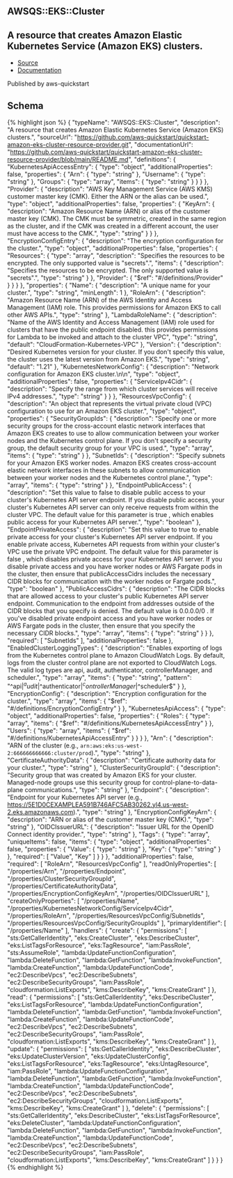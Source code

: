 
## AWSQS::EKS::Cluster

## A resource that creates Amazon Elastic Kubernetes Service (Amazon EKS) clusters.

- [Source](https:&#x2F;&#x2F;github.com&#x2F;aws-quickstart&#x2F;quickstart-amazon-eks-cluster-resource-provider.git) 
- [Documentation]()

Published by aws-quickstart

## Schema
{% highlight json %}
{
    "typeName": "AWSQS::EKS::Cluster",
    "description": "A resource that creates Amazon Elastic Kubernetes Service (Amazon EKS) clusters.",
    "sourceUrl": "https://github.com/aws-quickstart/quickstart-amazon-eks-cluster-resource-provider.git",
    "documentationUrl": "https://github.com/aws-quickstart/quickstart-amazon-eks-cluster-resource-provider/blob/main/README.md",
    "definitions": {
        "KubernetesApiAccessEntry": {
            "type": "object",
            "additionalProperties": false,
            "properties": {
                "Arn": {
                    "type": "string"
                },
                "Username": {
                    "type": "string"
                },
                "Groups": {
                    "type": "array",
                    "items": {
                        "type": "string"
                    }
                }
            }
        },
        "Provider": {
            "description": "AWS Key Management Service (AWS KMS) customer master key (CMK). Either the ARN or the alias can be used.",
            "type": "object",
            "additionalProperties": false,
            "properties": {
                "KeyArn": {
                    "description": "Amazon Resource Name (ARN) or alias of the customer master key (CMK). The CMK must be symmetric, created in the same region as the cluster, and if the CMK was created in a different account, the user must have access to the CMK.",
                    "type": "string"
                }
            }
        },
        "EncryptionConfigEntry": {
            "description": "The encryption configuration for the cluster.",
            "type": "object",
            "additionalProperties": false,
            "properties": {
                "Resources": {
                    "type": "array",
                    "description": "Specifies the resources to be encrypted. The only supported value is \"secrets\".",
                    "items": {
                        "description": "Specifies the resources to be encrypted. The only supported value is \"secrets\".",
                        "type": "string"
                    }
                },
                "Provider": {
                    "$ref": "#/definitions/Provider"
                }
            }
        }
    },
    "properties": {
        "Name": {
            "description": "A unique name for your cluster.",
            "type": "string",
            "minLength": 1
        },
        "RoleArn": {
            "description": "Amazon Resource Name (ARN) of the AWS Identity and Access Management (IAM) role. This provides permissions for Amazon EKS to call other AWS APIs.",
            "type": "string"
        },
        "LambdaRoleName": {
            "description": "Name of the AWS Identity and Access Management (IAM) role used for clusters that have the public endpoint disabled. this provides permissions for Lambda to be invoked and attach to the cluster VPC",
            "type": "string",
            "default": "CloudFormation-Kubernetes-VPC"
        },
        "Version": {
            "description": "Desired Kubernetes version for your cluster. If you don't specify this value, the cluster uses the latest version from Amazon EKS.",
            "type": "string",
            "default": "1.21"
        },
        "KubernetesNetworkConfig": {
            "description": "Network configuration for Amazon EKS cluster.\n\n",
            "type": "object",
            "additionalProperties": false,
            "properties": {
                "ServiceIpv4Cidr": {
                    "description": "Specify the range from which cluster services will receive IPv4 addresses.",
                    "type": "string"
                }
            }
        },
        "ResourcesVpcConfig": {
            "description": "An object that represents the virtual private cloud (VPC) configuration to use for an Amazon EKS cluster.",
            "type": "object",
            "properties": {
                "SecurityGroupIds": {
                    "description": "Specify one or more security groups for the cross-account elastic network interfaces that Amazon EKS creates to use to allow communication between your worker nodes and the Kubernetes control plane. If you don't specify a security group, the default security group for your VPC is used.",
                    "type": "array",
                    "items": {
                        "type": "string"
                    }
                },
                "SubnetIds": {
                    "description": "Specify subnets for your Amazon EKS worker nodes. Amazon EKS creates cross-account elastic network interfaces in these subnets to allow communication between your worker nodes and the Kubernetes control plane.",
                    "type": "array",
                    "items": {
                        "type": "string"
                    }
                },
                "EndpointPublicAccess": {
                    "description": "Set this value to false to disable public access to your cluster's Kubernetes API server endpoint. If you disable public access, your cluster's Kubernetes API server can only receive requests from within the cluster VPC. The default value for this parameter is true , which enables public access for your Kubernetes API server.",
                    "type": "boolean"
                },
                "EndpointPrivateAccess": {
                    "description": "Set this value to true to enable private access for your cluster's Kubernetes API server endpoint. If you enable private access, Kubernetes API requests from within your cluster's VPC use the private VPC endpoint. The default value for this parameter is false , which disables private access for your Kubernetes API server. If you disable private access and you have worker nodes or AWS Fargate pods in the cluster, then ensure that publicAccessCidrs includes the necessary CIDR blocks for communication with the worker nodes or Fargate pods.",
                    "type": "boolean"
                },
                "PublicAccessCidrs": {
                    "description": "The CIDR blocks that are allowed access to your cluster's public Kubernetes API server endpoint. Communication to the endpoint from addresses outside of the CIDR blocks that you specify is denied. The default value is 0.0.0.0/0 . If you've disabled private endpoint access and you have worker nodes or AWS Fargate pods in the cluster, then ensure that you specify the necessary CIDR blocks.",
                    "type": "array",
                    "items": {
                        "type": "string"
                    }
                }
            },
            "required": [
                "SubnetIds"
            ],
            "additionalProperties": false
        },
        "EnabledClusterLoggingTypes": {
            "description": "Enables exporting of logs from the Kubernetes control plane to Amazon CloudWatch Logs. By default, logs from the cluster control plane are not exported to CloudWatch Logs. The valid log types are api, audit, authenticator, controllerManager, and scheduler.",
            "type": "array",
            "items": {
                "type": "string",
                "pattern": "^api$|^audit$|^authenticator$|^controllerManager$|^scheduler$"
            }
        },
        "EncryptionConfig": {
            "description": "Encryption configuration for the cluster.",
            "type": "array",
            "items": {
                "$ref": "#/definitions/EncryptionConfigEntry"
            }
        },
        "KubernetesApiAccess": {
            "type": "object",
            "additionalProperties": false,
            "properties": {
                "Roles": {
                    "type": "array",
                    "items": {
                        "$ref": "#/definitions/KubernetesApiAccessEntry"
                    }
                },
                "Users": {
                    "type": "array",
                    "items": {
                        "$ref": "#/definitions/KubernetesApiAccessEntry"
                    }
                }
            }
        },
        "Arn": {
            "description": "ARN of the cluster (e.g., `arn:aws:eks:us-west-2:666666666666:cluster/prod`).",
            "type": "string"
        },
        "CertificateAuthorityData": {
            "description": "Certificate authority data for your cluster.",
            "type": "string"
        },
        "ClusterSecurityGroupId": {
            "description": "Security group that was created by Amazon EKS for your cluster. Managed-node groups use this security group for control-plane-to-data-plane communications.",
            "type": "string"
        },
        "Endpoint": {
            "description": "Endpoint for your Kubernetes API server (e.g., https://5E1D0CEXAMPLEA591B746AFC5AB30262.yl4.us-west-2.eks.amazonaws.com).",
            "type": "string"
        },
        "EncryptionConfigKeyArn": {
            "description": "ARN or alias of the customer master key (CMK).",
            "type": "string"
        },
        "OIDCIssuerURL": {
            "description": "Issuer URL for the OpenID Connect identity provider.",
            "type": "string"
        },
        "Tags": {
            "type": "array",
            "uniqueItems": false,
            "items": {
                "type": "object",
                "additionalProperties": false,
                "properties": {
                    "Value": {
                        "type": "string"
                    },
                    "Key": {
                        "type": "string"
                    }
                },
                "required": [
                    "Value",
                    "Key"
                ]
            }
        }
    },
    "additionalProperties": false,
    "required": [
        "RoleArn",
        "ResourcesVpcConfig"
    ],
    "readOnlyProperties": [
        "/properties/Arn",
        "/properties/Endpoint",
        "/properties/ClusterSecurityGroupId",
        "/properties/CertificateAuthorityData",
        "/properties/EncryptionConfigKeyArn",
        "/properties/OIDCIssuerURL"
    ],
    "createOnlyProperties": [
        "/properties/Name",
        "/properties/KubernetesNetworkConfig/ServiceIpv4Cidr",
        "/properties/RoleArn",
        "/properties/ResourcesVpcConfig/SubnetIds",
        "/properties/ResourcesVpcConfig/SecurityGroupIds"
    ],
    "primaryIdentifier": [
        "/properties/Name"
    ],
    "handlers": {
        "create": {
            "permissions": [
                "sts:GetCallerIdentity",
                "eks:CreateCluster",
                "eks:DescribeCluster",
                "eks:ListTagsForResource",
                "eks:TagResource",
                "iam:PassRole",
                "sts:AssumeRole",
                "lambda:UpdateFunctionConfiguration",
                "lambda:DeleteFunction",
                "lambda:GetFunction",
                "lambda:InvokeFunction",
                "lambda:CreateFunction",
                "lambda:UpdateFunctionCode",
                "ec2:DescribeVpcs",
                "ec2:DescribeSubnets",
                "ec2:DescribeSecurityGroups",
                "iam:PassRole",
                "cloudformation:ListExports",
                "kms:DescribeKey",
                "kms:CreateGrant"
            ]
        },
        "read": {
            "permissions": [
                "sts:GetCallerIdentity",
                "eks:DescribeCluster",
                "eks:ListTagsForResource",
                "lambda:UpdateFunctionConfiguration",
                "lambda:DeleteFunction",
                "lambda:GetFunction",
                "lambda:InvokeFunction",
                "lambda:CreateFunction",
                "lambda:UpdateFunctionCode",
                "ec2:DescribeVpcs",
                "ec2:DescribeSubnets",
                "ec2:DescribeSecurityGroups",
                "iam:PassRole",
                "cloudformation:ListExports",
                "kms:DescribeKey",
                "kms:CreateGrant"
            ]
        },
        "update": {
            "permissions": [
                "sts:GetCallerIdentity",
                "eks:DescribeCluster",
                "eks:UpdateClusterVersion",
                "eks:UpdateClusterConfig",
                "eks:ListTagsForResource",
                "eks:TagResource",
                "eks:UntagResource",
                "iam:PassRole",
                "lambda:UpdateFunctionConfiguration",
                "lambda:DeleteFunction",
                "lambda:GetFunction",
                "lambda:InvokeFunction",
                "lambda:CreateFunction",
                "lambda:UpdateFunctionCode",
                "ec2:DescribeVpcs",
                "ec2:DescribeSubnets",
                "ec2:DescribeSecurityGroups",
                "cloudformation:ListExports",
                "kms:DescribeKey",
                "kms:CreateGrant"
            ]
        },
        "delete": {
            "permissions": [
                "sts:GetCallerIdentity",
                "eks:DescribeCluster",
                "eks:ListTagsForResource",
                "eks:DeleteCluster",
                "lambda:UpdateFunctionConfiguration",
                "lambda:DeleteFunction",
                "lambda:GetFunction",
                "lambda:InvokeFunction",
                "lambda:CreateFunction",
                "lambda:UpdateFunctionCode",
                "ec2:DescribeVpcs",
                "ec2:DescribeSubnets",
                "ec2:DescribeSecurityGroups",
                "iam:PassRole",
                "cloudformation:ListExports",
                "kms:DescribeKey",
                "kms:CreateGrant"
            ]
        }
    }
}
{% endhighlight %}
